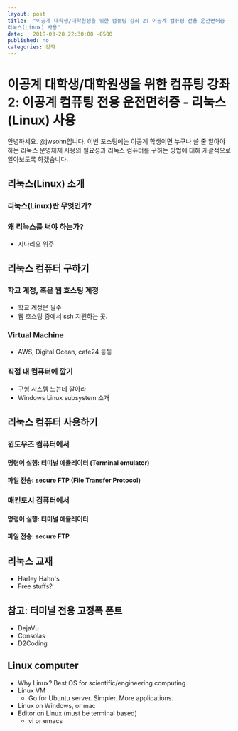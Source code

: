 ```yaml
---
layout: post
title:  "이공계 대학생/대학원생을 위한 컴퓨팅 강좌 2: 이공계 컴퓨팅 전용 운전면허증 -
리눅스(Linux) 사용"
date:   2018-03-28 22:30:00 -0500
published: no
categories: 강좌
---
```


# 이공계 대학생/대학원생을 위한 컴퓨팅 강좌 2: 이공계 컴퓨팅 전용 운전면허증 - 리눅스(Linux) 사용

안녕하세요. @jwsohn입니다. 이번 포스팅에는 이공계 학생이면 누구나 쓸 줄 알아야
하는 리눅스 운영체제 사용의 필요성과 리눅스 컴퓨터를 구하는 방법에 대해
개괄적으로 알아보도록 하겠습니다.


## 리눅스(Linux) 소개

### 리눅스(Linux)란 무엇인가?

### 왜 리눅스를 써야 하는가?

  * 시나리오 위주

## 리눅스 컴퓨터 구하기

### 학교 계정, 혹은 웹 호스팅 계정 

  * 학교 계정은 필수
  * 웹 호스팅 중에서 ssh 지원하는 곳. 

### Virtual Machine
  
  * AWS, Digital Ocean, cafe24 등등

### 직접 내 컴퓨터에 깔기 
  * 구형 시스템 노는데 깔아라  
  * Windows Linux subsystem 소개 

## 리눅스 컴퓨터 사용하기

### 윈도우즈 컴퓨터에서

#### 명령어 실행: 터미널 에뮬레이터 (Terminal emulator)

#### 파일 전송: secure FTP (File Transfer Protocol)

### 매킨토시 컴퓨터에서 

#### 명령어 실행: 터미널 에뮬레이터

#### 파일 전송: secure FTP


## 리눅스 교재
  * Harley Hahn's
  * Free stuffs?


## 참고: 터미널 전용 고정폭 폰트
  * DejaVu
  * Consolas
  * D2Coding 

## Linux computer          
  * Why Linux? Best OS for scientific/engineering computing                                                   
  * Linux VM               
    - Go for Ubuntu server. Simpler. More applications.                                                       
  * Linux on Windows, or mac                           
  * Editor on Linux (must be terminal based)           
    - vi or emacs    


